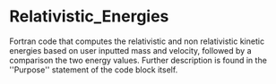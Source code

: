 # Relativistic_Energies

Fortran code that computes the relativistic and non relativistic kinetic energies based on user inputted mass and velocity, followed by a comparison the two energy values. Further description is found in the ''Purpose'' statement of the code block itself.
